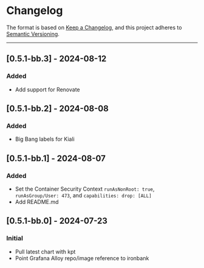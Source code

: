 # Changelog

The format is based on [Keep a Changelog](https://keepachangelog.com/en/1.0.0/), and this project adheres to [Semantic Versioning](https://semver.org/spec/v2.0.0.html).

---

## [0.5.1-bb.3] - 2024-08-12

### Added

- Add support for Renovate

## [0.5.1-bb.2] - 2024-08-08

### Added

- Big Bang labels for Kiali

## [0.5.1-bb.1] - 2024-08-07

### Added

- Set the Container Security Context `runAsNonRoot: true`, `runAsGroup/User: 473`, and `capabilities: drop: [ALL]`
- Add README.md

## [0.5.1-bb.0] - 2024-07-23

### Initial

- Pull latest chart with kpt
- Point Grafana Alloy repo/image reference to ironbank
